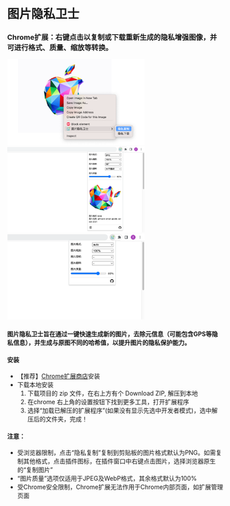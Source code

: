 # 图片隐私卫士

### Chrome扩展：右键点击以复制或下载重新生成的隐私增强图像，并可进行格式、质量、缩放等转换。

<img src="https://github.com/jackyr/image-privacy-guard/blob/main/screenshots/demo3.png?raw=true" alt="demo1" width="320" height="200" />
<img src="https://github.com/jackyr/image-privacy-guard/blob/main/screenshots/demo4.png?raw=true" alt="demo2" width="320" height="200" />
<img src="https://github.com/jackyr/image-privacy-guard/blob/main/screenshots/demo5.png?raw=true" alt="demo3" width="320" height="200" />

#### 图片隐私卫士旨在通过一键快速生成新的图片，去除元信息（可能包含GPS等隐私信息），并生成与原图不同的哈希值，以提升图片的隐私保护能力。

#### 安装
- 【推荐】[Chrome扩展商店](https://chrome.google.com/webstore/detail/image-privacy-guard/acgkfcgbipdlocbmlecohdimenkcmahg)安装
- 下载本地安装
  1. 下载项目的 zip 文件，在右上方有个 Download ZIP, 解压到本地
  2. 在chrome 右上角的设置按钮下找到更多工具，打开扩展程序
  3. 选择“加载已解压的扩展程序”(如果没有显示先选中开发者模式)，选中解压后的文件夹，完成！

#### 注意：
- 受浏览器限制，点击“隐私复制”复制到剪贴板的图片格式默认为PNG。如需复制其他格式，点击插件图标，在插件窗口中右键点击图片，选择浏览器原生的“复制图片”
- “图片质量”选项仅适用于JPEG及WebP格式，其余格式默认为100%
- 受Chrome安全限制，Chrome扩展无法作用于Chrome内部页面，如扩展管理页面